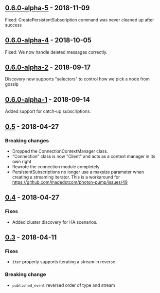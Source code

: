 ## [0.6.0-alpha-5] - 2018-11-09
Fixed: CreatePersistentSubscription command was never cleaned up after success

## [0.6.0-alpha-4] - 2018-10-05
Fixed: We now handle deleted messages correctly.

## [0.6.0-alpha-2] - 2018-09-17
Discovery now supports "selectors" to control how we pick a node from gossip

## [0.6.0-alpha-1] - 2018-09-14
Added support for catch-up subscriptions.

## [0.5] - 2018-04-27
### Breaking changes
 - Dropped the ConnectionContextManager class.
 - "Connection" class is now "Client" and acts as a context manager in its own right
 - Rewrote the connection module completely.
 - PersistentSubscriptions no longer use a maxsize parameter when creating a streaming iterator. This is a workaround for https://github.com/madedotcom/photon-pump/issues/49

## [0.4] - 2018-04-27
### Fixes
- Added cluster discovery for HA scenarios.

## [0.3] - 2018-04-11
### Fixes
- `iter` properly supports iterating a stream in reverse. 
### Breaking change
- `published_event` reversed order of type and stream


[0.6.0-alpha-5]: https://github.com/madecom/photon-pump/compare/v0.6.0-alpha-4...v0.6.0-alpha-5
[0.6.0-alpha-4]: https://github.com/madecom/photon-pump/compare/v0.6.0-alpha-2...v0.6.0-alpha-4
[0.6.0-alpha-2]: https://github.com/madecom/photon-pump/compare/v0.6.0-alpha-1...v0.6.0-alpha-2
[0.6.0-alpha-2]: https://github.com/madecom/photon-pump/compare/v0.6.0-alpha-1...v0.6.0-alpha-2
[0.6.0-alpha-1]: https://github.com/madecom/photon-pump/compare/v0.5.0...v0.6.0-alpha-1
[0.5]: https://github.com/madecom/photon-pump/compare/v0.4.0...v0.5.0
[0.4]: https://github.com/madecom/photon-pump/compare/v0.3.0...v0.4.0
[0.3]: https://github.com/madecom/photon-pump/compare/v0.2.5...v0.3
[0.2.5]: https://github.com/madecom/photon-pump/compare/v0.2.4...v0.2.5
